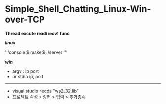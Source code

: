 # Simple_Shell_Chatting_Linux-Win-over-TCP

**Thread excute read(recv) func**

***linux***

'''console
$ make
$ ./server <port>
'''

***win***
* argv : ip port
* or stdin ip, port
  
--------------------------------------------------
* visual studio needs "ws2_32.lib"
* 프로젝트 속성 > 링커 > 입력 > 추가종속
